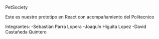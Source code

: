 PetSociety

Este es nuestro prototipo en React con acompañamiento del Politecnico 

Integrantes: 
-Sebastián Parra Lopera
-Joaquín Higuita Lopez
-David Castañeda Quintero
